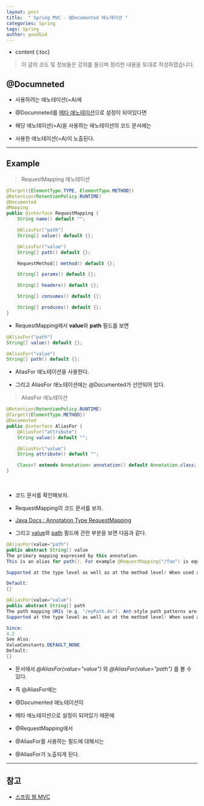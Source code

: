 ```yaml
---
layout: post
title:  " Spring MVC - @Documented 애노테이션 "
categories: Spring
tags: Spring
author: goodGid
---
```

* content
{:toc}

> 이 글의 코드 및 정보들은 강의를 들으며 정리한 내용을 토대로 작성하였습니다.

## @Documneted

* 사용하려는 애노테이션(=A)에 

* @Documneted를 [메타 애노테이션]({{site.url}}//Spring-MVC-Custom-Annotation/#메타meta-애노테이션)으로 설정이 되어있다면

* 해당 애노테이션(=A)을 사용하는 애노테이션의 코드 문서에는

* 사용한 애노테이션(=A)이 노출된다.







---

## Example

> RequestMapping 애노테이션

``` java
@Target({ElementType.TYPE, ElementType.METHOD})
@Retention(RetentionPolicy.RUNTIME)
@Documented
@Mapping
public @interface RequestMapping {
    String name() default "";

    @AliasFor("path")
    String[] value() default {};

    @AliasFor("value")
    String[] path() default {};

    RequestMethod[] method() default {};

    String[] params() default {};

    String[] headers() default {};

    String[] consumes() default {};

    String[] produces() default {};
}
```

* RequestMapping에서 **value**와 **path** 필드를 보면 

``` java
@AliasFor("path")
String[] value() default {};

@AliasFor("value")
String[] path() default {};
```

* AliasFor 애노테이션을 사용한다. 

* 그리고 AliasFor 애노테이션에는 @Documented가 선언되어 있다.

> AliasFor 애노테이션

``` java
@Retention(RetentionPolicy.RUNTIME)
@Target({ElementType.METHOD})
@Documented
public @interface AliasFor {
    @AliasFor("attribute")
    String value() default "";

    @AliasFor("value")
    String attribute() default "";

    Class<? extends Annotation> annotation() default Annotation.class;
}
```

<br>

* 코드 문서를 확인해보자.

* RequestMapping의 코드 문서를 보자.

* [Java Docs : Annotation Type RequestMapping](https://docs.spring.io/spring/docs/current/javadoc-api/org/springframework/web/bind/annotation/RequestMapping.html)
 
* 그리고 [value](https://docs.spring.io/spring/docs/current/javadoc-api/org/springframework/web/bind/annotation/RequestMapping.html#value--)와 [path](https://docs.spring.io/spring/docs/current/javadoc-api/org/springframework/web/bind/annotation/RequestMapping.html#path--) 필드에 관한 부분을 보면 다음과 같다.


``` java
@AliasFor(value="path")
public abstract String[] value
The primary mapping expressed by this annotation.
This is an alias for path(). For example @RequestMapping("/foo") is equivalent to @RequestMapping(path="/foo").

Supported at the type level as well as at the method level! When used at the type level, all method-level mappings inherit this primary mapping, narrowing it for a specific handler method.

Default:
{}
```

``` java
@AliasFor(value="value")
public abstract String[] path
The path mapping URIs (e.g. "/myPath.do"). Ant-style path patterns are also supported (e.g. "/myPath/*.do"). At the method level, relative paths (e.g. "edit.do") are supported within the primary mapping expressed at the type level. Path mapping URIs may contain placeholders (e.g. "/${connect}").
Supported at the type level as well as at the method level! When used at the type level, all method-level mappings inherit this primary mapping, narrowing it for a specific handler method.

Since:
4.2
See Also:
ValueConstants.DEFAULT_NONE
Default:
{}
```

* 문서에서 *@AliasFor(value="value")* 와 *@AliasFor(value="path")* 를 볼 수 있다.

* 즉 @AliasFor에는 

* @Documented 애노테이션이 

* 메타 애노테이션으로 설정이 되어있기 때문에

* @RequestMapping에서 

* @AliasFor를 사용하는 필드에 대해서는

* @AliasFor가 노출되게 된다.


---

## 참고

* [스프링 웹 MVC](https://www.inflearn.com/course/%EC%9B%B9-mvc)

